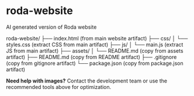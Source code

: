 # roda-website
AI generated version of Roda website

roda-website/
├── index.html          (from main website artifact)
├── css/
│   └── styles.css      (extract CSS from main artifact)
├── js/
│   └── main.js         (extract JS from main artifact) 
├── assets/
│   └── README.md       (copy from assets artifact)
├── README.md           (copy from README artifact)
├── .gitignore          (copy from gitignore artifact)
└── package.json        (copy from package.json artifact)



**Need help with images?** Contact the development team or use the recommended tools above for optimization.
